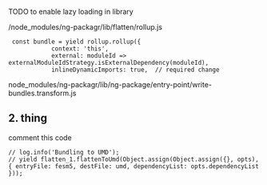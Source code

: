 TODO to enable lazy loading in library


/node_modules/ng-packagr/lib/flatten/rollup.js

```
 const bundle = yield rollup.rollup({
            context: 'this',
            external: moduleId => externalModuleIdStrategy.isExternalDependency(moduleId),
            inlineDynamicImports: true,  // required change
```
node_modules/ng-packagr/lib/ng-package/entry-point/write-bundles.transform.js

## 2. thing
comment this code

```
// log.info('Bundling to UMD');
// yield flatten_1.flattenToUmd(Object.assign(Object.assign({}, opts), { entryFile: fesm5, destFile: umd, dependencyList: opts.dependencyList }));

```
